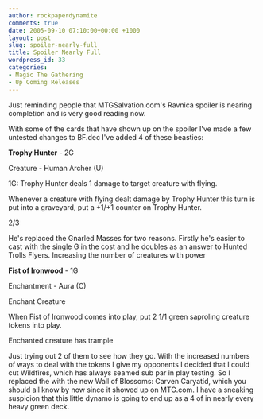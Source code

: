 ```yaml
---
author: rockpaperdynamite
comments: true
date: 2005-09-10 07:10:00+00:00 +1000
layout: post
slug: spoiler-nearly-full
title: Spoiler Nearly Full
wordpress_id: 33
categories:
- Magic The Gathering
- Up Coming Releases
---
```


Just reminding people that MTGSalvation.com's Ravnica spoiler is nearing completion and is very good reading now.




With some of the cards that have shown up on the spoiler I've made a few untested changes to BF.dec I've added 4 of these beasties:




**Trophy Hunter** - 2G  

Creature - Human Archer (U)  

1G: Trophy Hunter deals 1 damage to target creature with flying.  

Whenever a creature with flying dealt damage by Trophy Hunter this turn is put into a graveyard, put a +1/+1 counter on Trophy Hunter.  

2/3




He's replaced the Gnarled Masses for two reasons. Firstly he's easier to cast with the single G in the cost and he doubles as an answer to Hunted Trolls Flyers. Increasing the number of creatures with power




**Fist of Ironwood** - 1G  

Enchantment - Aura (C)  

Enchant Creature  

When Fist of Ironwood comes into play, put 2 1/1 green saproling creature tokens into play.  

Enchanted creature has trample




Just trying out 2 of them to see how they go. With the increased numbers of ways to deal with the tokens I give my opponents I decided that I could cut Wildfires, which has always seamed sub par in play testing. So I replaced the with the new Wall of Blossoms: Carven Caryatid, which you should all know by now since it showed up on MTG.com. I have a sneaking suspicion that this little dynamo is going to end up as a 4 of in nearly every heavy green deck.




